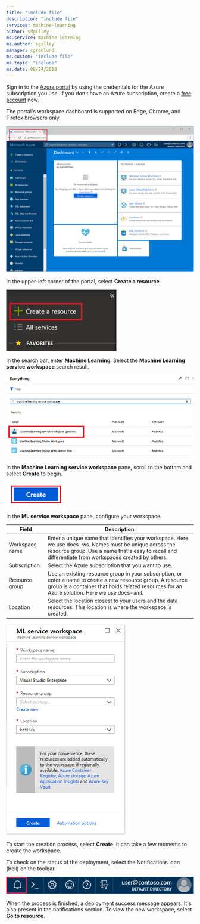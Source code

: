 ```yaml
---
title: "include file"
description: "include file"
services: machine-learning
author: sdgilley
ms.service: machine-learning
ms.author: sgilley
manager: cgronlund
ms.custom: "include file"
ms.topic: "include"
ms.date: 09/24/2018
---
```


Sign in to the [Azure portal](https://portal.azure.com/) by using the credentials for the Azure subscription you use. If you don't have an Azure subscription, create a [free account](https://azure.microsoft.com/free/?WT.mc_id=A261C142F) now.

The portal's workspace dashboard is supported on Edge, Chrome, and Firefox browsers only.

   ![Azure portal](./media/aml-create-in-portal/portal-dashboard.png)

In the upper-left corner of the portal, select **Create a resource**.

   ![Create a resource in Azure portal](./media/aml-create-in-portal/portal-create-a-resource.png)

In the search bar, enter **Machine Learning**. Select the **Machine Learning service workspace** search result.

   ![Search for workspace](./media/aml-create-in-portal/allservices-search.PNG)

In the **Machine Learning service workspace** pane, scroll to the bottom and select **Create** to begin.

   ![Create](./media/aml-create-in-portal/portal-create-button.png)

In the **ML service workspace** pane, configure your workspace.

   Field|Description
   ---|---
   Workspace name |Enter a unique name that identifies your workspace. Here we use docs-ws. Names must be unique across the resource group. Use a name that's easy to recall and differentiate from workspaces created by others.  
   Subscription |Select the Azure subscription that you want to use.
   Resource group | Use an existing resource group in your subscription, or enter a name to create a new resource group. A resource group is a container that holds related resources for an Azure solution. Here we use docs-aml. 
   Location | Select the location closest to your users and the data resources. This location is where the workspace is created.

   ![Create workspace](./media/aml-create-in-portal/workspace-create.png)

To start the creation process, select **Create**. It can take a few moments to create the workspace.

To check on the status of the deployment, select the Notifications icon (bell) on the toolbar.

   ![Workspace creation status](./media/aml-create-in-portal/notifications.png)

When the process is finished, a deployment success message appears. It's also present in the notifications section. To view the new workspace, select **Go to resource**.
